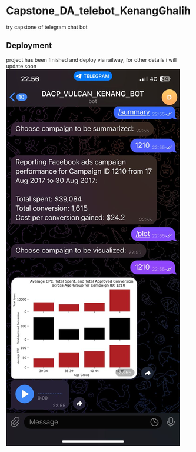 # Capstone_DA_telebot_KenangGhalih
try capstone of telegram chat bot

## Deployment
project has been finished and deploy via railway, for other details i will update soon
![](telebot_deploy.jpg)